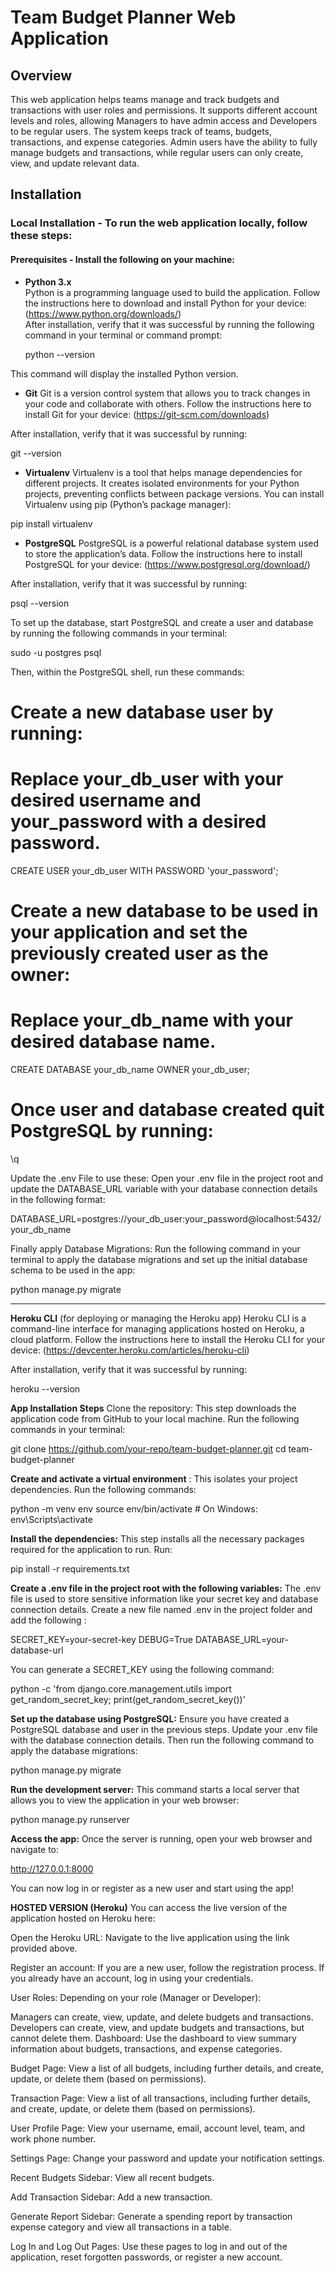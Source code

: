 # Team Budget Planner Web Application

## Overview

This web application helps teams manage and track budgets and transactions with user roles and permissions. It supports different account levels and roles, allowing Managers to have admin access and Developers to be regular users. The system keeps track of teams, budgets, transactions, and expense categories. Admin users have the ability to fully manage budgets and transactions, while regular users can only create, view, and update relevant data.

## Installation

### Local Installation - To run the web application locally, follow these steps:

#### Prerequisites - Install the following on your machine:

- **Python 3.x**  
   Python is a programming language used to build the application. Follow the instructions here to download and install Python for your device: (https://www.python.org/downloads/)  
   After installation, verify that it was successful by running the following command in your terminal or command prompt:  

   python --version

This command will display the installed Python version.

- **Git** 
Git is a version control system that allows you to track changes in your code and collaborate with others. Follow the instructions here to install Git for your device: (https://git-scm.com/downloads)

After installation, verify that it was successful by running:

git --version

- **Virtualenv** 
Virtualenv is a tool that helps manage dependencies for different projects. It creates isolated environments for your Python projects, preventing conflicts between package versions. You can install Virtualenv using pip (Python’s package manager):

pip install virtualenv

- **PostgreSQL**
PostgreSQL is a powerful relational database system used to store the application’s data. Follow the instructions here to install PostgreSQL for your device: (https://www.postgresql.org/download/)

After installation, verify that it was successful by running:

psql --version

To set up the database, start PostgreSQL and create a user and database by running the following commands in your terminal:

sudo -u postgres psql

Then, within the PostgreSQL shell, run these commands:

# Create a new database user by running:
# Replace your_db_user with your desired username and your_password with a desired password.

CREATE USER your_db_user WITH PASSWORD 'your_password';   

# Create a new database to be used in your application and set the previously created user as the owner:
# Replace your_db_name with your desired database name.

CREATE DATABASE your_db_name OWNER your_db_user;

# Once user and database created quit PostgreSQL by running: 

\q

Update the .env File to use these:
Open your .env file in the project root and update the DATABASE_URL variable with your database connection details in the following format:

DATABASE_URL=postgres://your_db_user:your_password@localhost:5432/your_db_name

Finally apply Database Migrations:
Run the following command in your terminal to apply the database migrations and set up the initial database schema to be used in the app:

python manage.py migrate

--------------

**Heroku CLI** (for deploying or managing the Heroku app)
Heroku CLI is a command-line interface for managing applications hosted on Heroku, a cloud platform. Follow the instructions here to install the Heroku CLI for your device: (https://devcenter.heroku.com/articles/heroku-cli)

After installation, verify that it was successful by running:

heroku --version

**App Installation Steps**
Clone the repository: This step downloads the application code from GitHub to your local machine. Run the following commands in your terminal:

git clone https://github.com/your-repo/team-budget-planner.git
cd team-budget-planner

**Create and activate a virtual environment** :
This isolates your project dependencies. Run the following commands:

python -m venv env
source env/bin/activate  # On Windows: env\Scripts\activate

**Install the dependencies:** 
This step installs all the necessary packages required for the application to run. Run:

pip install -r requirements.txt

**Create a .env file in the project root with the following variables:**
The .env file is used to store sensitive information like your secret key and database connection details. Create a new file named .env in the project folder and add the following :

SECRET_KEY=your-secret-key
DEBUG=True
DATABASE_URL=your-database-url

You can generate a SECRET_KEY using the following command:

python -c 'from django.core.management.utils import get_random_secret_key; print(get_random_secret_key())'

**Set up the database using PostgreSQL:**
Ensure you have created a PostgreSQL database and user in the previous steps. Update your .env file with the database connection details. Then run the following command to apply the database migrations:

python manage.py migrate

**Run the development server:**
This command starts a local server that allows you to view the application in your web browser:

python manage.py runserver

**Access the app:**
Once the server is running, open your web browser and navigate to:

http://127.0.0.1:8000

You can now log in or register as a new user and start using the app!



**HOSTED VERSION (Heroku)**
You can access the live version of the application hosted on Heroku here: 

Open the Heroku URL: Navigate to the live application using the link provided above.

Register an account: If you are a new user, follow the registration process. If you already have an account, log in using your credentials.

User Roles: Depending on your role (Manager or Developer):

Managers can create, view, update, and delete budgets and transactions.
Developers can create, view, and update budgets and transactions, but cannot delete them.
Dashboard: Use the dashboard to view summary information about budgets, transactions, and expense categories.

Budget Page: View a list of all budgets, including further details, and create, update, or delete them (based on permissions).

Transaction Page: View a list of all transactions, including further details, and create, update, or delete them (based on permissions).

User Profile Page: View your username, email, account level, team, and work phone number.

Settings Page: Change your password and update your notification settings.

Recent Budgets Sidebar: View all recent budgets.

Add Transaction Sidebar: Add a new transaction.

Generate Report Sidebar: Generate a spending report by transaction expense category and view all transactions in a table.

Log In and Log Out Pages: Use these pages to log in and out of the application, reset forgotten passwords, or register a new account.
